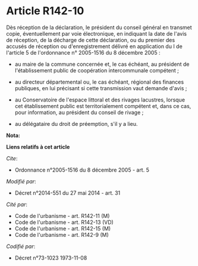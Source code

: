 # Article R142-10

Dès réception de la déclaration, le président du conseil général en transmet copie, éventuellement par voie électronique, en
indiquant la date de l'avis de réception, de la décharge de cette déclaration, ou du premier des accusés de réception ou
d'enregistrement délivré en application du I de l'article 5 de l'ordonnance n° 2005-1516 du 8 décembre 2005 :

- au maire de la commune concernée et, le cas échéant, au président de l'établissement public de coopération intercommunale
compétent ;

- au   directeur départemental ou, le cas échéant, régional des finances publiques, en lui précisant si cette transmission
vaut demande d'avis ;

- au Conservatoire de l'espace littoral et des rivages lacustres, lorsque cet établissement public est territorialement
compétent et, dans ce cas, pour information, au président du conseil de rivage ;

- au délégataire du droit de préemption, s'il y a lieu.

**Nota:**



**Liens relatifs à cet article**

_Cite_:

  - Ordonnance n°2005-1516 du 8 décembre 2005 - art. 5

_Modifié par_:

  - Décret n°2014-551 du 27 mai 2014 - art. 31

_Cité par_:

  - Code de l'urbanisme - art. R142-11 (M)
  - Code de l'urbanisme - art. R142-13 (VD)
  - Code de l'urbanisme - art. R142-15 (M)
  - Code de l'urbanisme - art. R142-9 (M)

_Codifié par_:

  - Décret n°73-1023 1973-11-08
